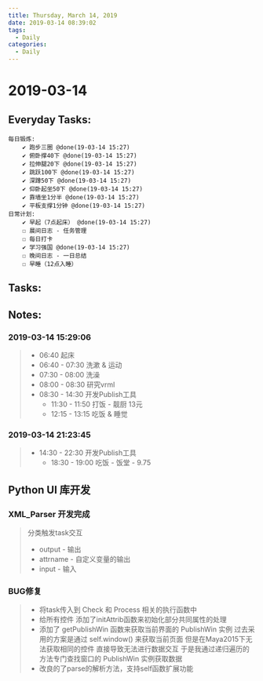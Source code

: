```yaml
---
title: Thursday, March 14, 2019
date: 2019-03-14 08:39:02
tags:
  - Daily
categories:
  - Daily
---
```


#  2019-03-14

<!-- more -->

## Everyday Tasks:
    每日锻炼:
        ✔ 跑步三圈 @done(19-03-14 15:27)
        ✔ 俯卧撑40下 @done(19-03-14 15:27)
        ✔ 拉伸腿20下 @done(19-03-14 15:27)
        ✔ 跳跃100下 @done(19-03-14 15:27)
        ✔ 深蹲50下 @done(19-03-14 15:27)
        ✔ 仰卧起坐50下 @done(19-03-14 15:27)
        ✔ 靠墙坐1分半 @done(19-03-14 15:27)
        ✔ 平板支撑1分钟 @done(19-03-14 15:27)
    日常计划:
        ✔ 早起（7点起床） @done(19-03-14 15:27)
        ☐ 晨间日志 - 任务管理
        ☐ 每日打卡
        ✔ 学习强国 @done(19-03-14 15:27)
        ☐ 晚间日志 - 一日总结
        ☐ 早睡（12点入睡）

## Tasks:

## Notes:

### 2019-03-14 15:29:06
> - 06:40 起床
> - 06:40 - 07:30 洗漱 & 运动
> - 07:30 - 08:00 洗澡
> - 08:00 - 08:30 研究vrml
> - 08:30 - 14:30 开发Publish工具
>   - 11:30 - 11:50 打饭 - 靓厨 13元
>   - 12:15 - 13:15 吃饭 & 睡觉
### 2019-03-14 21:23:45
> - 14:30 - 22:30 开发Publish工具
>   - 18:30 - 19:00 吃饭 - 饭堂 - 9.75



## Python UI 库开发
### XML_Parser 开发完成
> 分类触发task交互
> + output - 输出
> + attrname - 自定义变量的输出
> + input - 输入

### BUG修复
> + 将task传入到 Check 和 Process 相关的执行函数中
> + 给所有控件 添加了initAttrib函数来初始化部分共同属性的处理
> + 添加了 getPublishWin 函数来获取当前界面的 PublishWin 实例
>   过去采用的方案是通过 self.window() 来获取当前页面
>   但是在Maya2015下无法获取相同的控件
>   直接导致无法进行数据交互
>   于是我通过递归遍历的方法专门查找窗口的 PublishWin 实例获取数据
> + 改良的了parse的解析方法，支持self函数扩展功能

